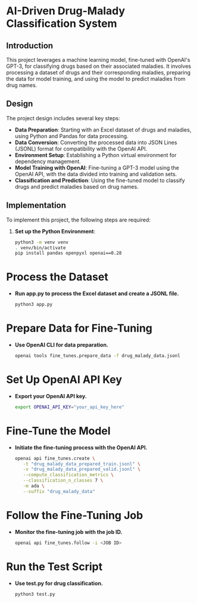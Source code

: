 # AI-Driven Drug-Malady Classification System

## Introduction
This project leverages a machine learning model, fine-tuned with OpenAI's GPT-3, for classifying drugs based on their associated maladies. It involves processing a dataset of drugs and their corresponding maladies, preparing the data for model training, and using the model to predict maladies from drug names.

## Design
The project design includes several key steps:
- **Data Preparation**: Starting with an Excel dataset of drugs and maladies, using Python and Pandas for data processing.
- **Data Conversion**: Converting the processed data into JSON Lines (JSONL) format for compatibility with the OpenAI API.
- **Environment Setup**: Establishing a Python virtual environment for dependency management.
- **Model Training with OpenAI**: Fine-tuning a GPT-3 model using the OpenAI API, with the data divided into training and validation sets.
- **Classification and Prediction**: Using the fine-tuned model to classify drugs and predict maladies based on drug names.

## Implementation
To implement this project, the following steps are required:
1. **Set up the Python Environment**:
   ```bash
   python3 -m venv venv
   . venv/bin/activate
   pip install pandas openpyxl openai==0.28

# Process the Dataset

- **Run app.py to process the Excel dataset and create a JSONL file.**

  ```bash
  python3 app.py
  ```

# Prepare Data for Fine-Tuning

- **Use OpenAI CLI for data preparation.**

  ```bash
  openai tools fine_tunes.prepare_data -f drug_malady_data.jsonl
  ```

# Set Up OpenAI API Key

- **Export your OpenAI API key.**

  ```bash
  export OPENAI_API_KEY="your_api_key_here"
  ```

# Fine-Tune the Model

- **Initiate the fine-tuning process with the OpenAI API.**

  ```bash
  openai api fine_tunes.create \
     -t "drug_malady_data_prepared_train.jsonl" \
     -v "drug_malady_data_prepared_valid.jsonl" \
     --compute_classification_metrics \
     --classification_n_classes 7 \
     -m ada \
     --suffix "drug_malady_data"
  ```

# Follow the Fine-Tuning Job

- **Monitor the fine-tuning job with the job ID.**

  ```bash
  openai api fine_tunes.follow -i <JOB ID>
  ```

# Run the Test Script

- **Use test.py for drug classification.**

  ```bash
  python3 test.py
  ```
